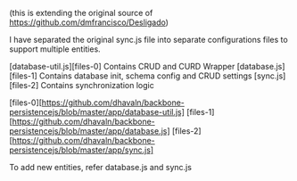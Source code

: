 (this is extending the original source of https://github.com/dmfrancisco/Desligado)

I have separated the original sync.js file into separate configurations files to support multiple entities.

[database-util.js][files-0] Contains CRUD and CURD Wrapper
[database.js][files-1] Contains database init, schema config and CRUD settings
[sync.js][files-2] Contains synchronization logic

[files-0][https://github.com/dhavaln/backbone-persistencejs/blob/master/app/database-util.js]
[files-1][https://github.com/dhavaln/backbone-persistencejs/blob/master/app/database.js]
[files-2][https://github.com/dhavaln/backbone-persistencejs/blob/master/app/sync.js]

To add new entities, refer database.js and sync.js